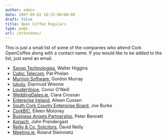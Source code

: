 ```yaml
---
author: admin
date: 2007-09-02 18:33:08+00:00
draft: false
title: Open Coffee Regulars
type: page
url: /attendees/
---
```


This is just a small list of some of the companies who attend Cork OpenCoffee along with a contact name. If you would like to be added to the list, just send an email.



* [Sxoop Technologies](http://www.sxoop.com/), Walter Higgins
* [Cubic Telecom](http://blog.roam4free.ie/), Pat Phelan
* [Murrion Software](http://www.murrion.ie/), Gordon Murray
* [lukulu](http://www.lukulu.com/), Diarmuid Wrenne
* [LouderVoice](http://www.loudervoice.com/), Conor O'Neill
* [WeddingDates.ie](http://www.weddingdates.ie/), Ciara Crossan
* [Enterprise Ireland](http://www.enterprise-ireland.com/), Aileen Cussen
* [South Cork County Enterprise Board](http://www.sceb.ie/), Joe Burke
* [CorkBIC](http://www.corkbic.com/), Eileen Moloney
* [Business Angels Partnership](http://www.businessangels.ie/), Peter Bennett
* [Aonach](http://aonach.com/), John Prendergast
* [Reilly & Co, Solicitors](http://www.dreilly.ie/), David Reilly
* [Meeting.ie](http://www.meeting.ie), Roland Steinmetz


